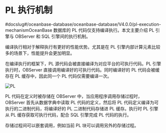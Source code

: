 PL 执行机制 
============================
#docslug#/oceanbase-database/oceanbase-database/V4.0.0/pl-execution-mechanism
​OceanBase 数据库的 PL 代码仅支持编译执行。本文主要介绍 PL 引擎与 OBServer 和 SQL 引擎间的执行机制。

编译执行相对于解释执行有更好的性能优势。尤其是在 PL 引擎内部计算元素比较多的场景下，性能提升会更加明显。

​在编译执行的框架下，PL 源代码会被直接编译为对应平台的可执行代码。PL 引擎执行时，OBServer 直接调用编译好的可执行代码。同时编译好的 PL 代码会被缓存在 PL 缓存中，因此同一个 PL 代码仅需要编译一次。

​![PL](https://help-static-aliyun-doc.aliyuncs.com/assets/img/zh-CN/9763623461/p355617.jpg)

PL 代码在定义时被存储在 OBServer 中，当应用程序调用存储过程时，OBServer 首先从数据字典中读取 PL 代码的定义，然后将 PL 代码定义编译为可执行的二进制代码，将编译好的 PL 二进制代码存储进 PL 缓存。执行时 PL 引擎从 PL 缓存获取可执行代码，配合 SQL 引擎完成 PL 代码的执行。

​存储过程间可以嵌套调用，例如当前 PL 块可以调用另外的存储过程。
